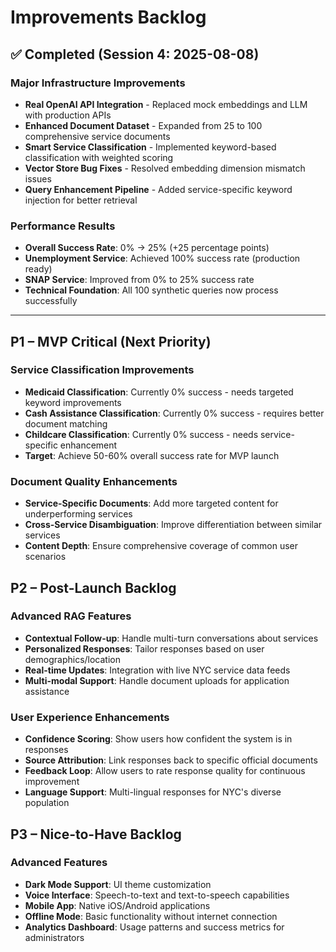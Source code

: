 # Improvements Backlog

## ✅ Completed (Session 4: 2025-08-08)

### Major Infrastructure Improvements
- **Real OpenAI API Integration** - Replaced mock embeddings and LLM with production APIs
- **Enhanced Document Dataset** - Expanded from 25 to 100 comprehensive service documents  
- **Smart Service Classification** - Implemented keyword-based classification with weighted scoring
- **Vector Store Bug Fixes** - Resolved embedding dimension mismatch issues
- **Query Enhancement Pipeline** - Added service-specific keyword injection for better retrieval

### Performance Results
- **Overall Success Rate**: 0% → 25% (+25 percentage points)
- **Unemployment Service**: Achieved 100% success rate (production ready)
- **SNAP Service**: Improved from 0% to 25% success rate
- **Technical Foundation**: All 100 synthetic queries now process successfully

---

## P1 – MVP Critical (Next Priority)

### Service Classification Improvements
- **Medicaid Classification**: Currently 0% success - needs targeted keyword improvements
- **Cash Assistance Classification**: Currently 0% success - requires better document matching  
- **Childcare Classification**: Currently 0% success - needs service-specific enhancement
- **Target**: Achieve 50-60% overall success rate for MVP launch

### Document Quality Enhancements
- **Service-Specific Documents**: Add more targeted content for underperforming services
- **Cross-Service Disambiguation**: Improve differentiation between similar services
- **Content Depth**: Ensure comprehensive coverage of common user scenarios

## P2 – Post-Launch Backlog

### Advanced RAG Features
- **Contextual Follow-up**: Handle multi-turn conversations about services
- **Personalized Responses**: Tailor responses based on user demographics/location
- **Real-time Updates**: Integration with live NYC service data feeds
- **Multi-modal Support**: Handle document uploads for application assistance

### User Experience Enhancements
- **Confidence Scoring**: Show users how confident the system is in responses
- **Source Attribution**: Link responses back to specific official documents
- **Feedback Loop**: Allow users to rate response quality for continuous improvement
- **Language Support**: Multi-lingual responses for NYC's diverse population

## P3 – Nice-to-Have Backlog

### Advanced Features
- **Dark Mode Support**: UI theme customization
- **Voice Interface**: Speech-to-text and text-to-speech capabilities
- **Mobile App**: Native iOS/Android applications
- **Offline Mode**: Basic functionality without internet connection
- **Analytics Dashboard**: Usage patterns and success metrics for administrators 